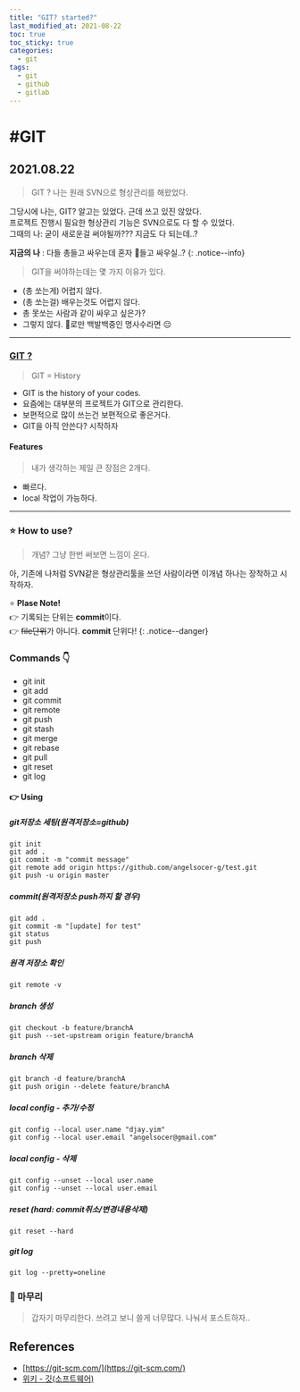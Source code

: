 ```yaml
---
title: "GIT? started?"
last_modified_at: 2021-08-22
toc: true
toc_sticky: true
categories:
  - git
tags:
  - git
  - github
  - gitlab
---
```


# #GIT
## 2021.08.22
> GIT ? 나는 원래 SVN으로 형상관리를 해왔었다.  

그당시에 나는, GIT? 알고는 있었다. 근데 쓰고 있진 않았다.   
프로젝트 진행시 필요한 형상관리 기능은 SVN으로도 다 할 수 있었다.  
그때의 나: 굳이 새로운걸 써야될까??? 지금도 다 되는데..?

**지금의 나** : 다들 총들고 싸우는데 혼자 🏹들고 싸우실..?
{: .notice--info}

> GIT을 써야하는데는 몇 가지 이유가 있다.  

- (총 쏘는게) 어렵지 않다. 
- (총 쏘는걸) 배우는것도 어렵지 않다.
- 총 못쏘는 사람과 같이 싸우고 싶은가? 
- 그렇지 않다. 🏹로만 백발백중인 명사수라면 😔

---

### [GIT ?](https://ko.wikipedia.org/wiki/%EA%B9%83_(%EC%86%8C%ED%94%84%ED%8A%B8%EC%9B%A8%EC%96%B4))
> GIT = History  

- GIT is the history of your codes.
- 요즘에는 대부분의 프로젝트가 GIT으로 관리한다.
- 보편적으로 많이 쓰는건 보편적으로 좋은거다.
- GIT을 아직 안쓴다? 시작하자

#### Features
> 내가 생각하는 제일 큰 장점은 2개다.

- 빠르다.
- local 작업이 가능하다.

---

### ⭐️ How to use?
> 개념? 그냥 한번 써보면 느낌이 온다.  

아, 기존에 나처럼 SVN같은 형상관리툴을 쓰던 사람이라면 이개념 하나는 장착하고 시작하자.

⭐️ **Plase Note!**   
👉 기록되는 단위는 **commit**이다.  
👉 ~~file단위~~가 아니다. **commit** 단위다!
{: .notice--danger}

### Commands 👇
- git init
- git add
- git commit
- git remote
- git push
- git stash
- git merge
- git rebase
- git pull
- git reset
- git log

#### 👉 Using
##### git저장소 세팅(원격저장소=github)
```shell
git init
git add .
git commit -m "commit message"
git remote add origin https://github.com/angelsocer-g/test.git
git push -u origin master
```

##### commit(원격저장소 push까지 할 경우)
```shell
git add .
git commit -m "[update] for test"    
git status
git push
```

##### 원격 저장소 확인
```shell
git remote -v
```

##### branch 생성
```shell
git checkout -b feature/branchA
git push --set-upstream origin feature/branchA
```

##### branch 삭제
```shell
git branch -d feature/branchA
git push origin --delete feature/branchA
```

##### local config - 추가/수정
```shell
git config --local user.name "djay.yim"
git config --local user.email "angelsocer@gmail.com"
```

##### local config - 삭제
```shell
git config --unset --local user.name
git config --unset --local user.email
```

##### reset (hard: commit취소/변경내용삭제)
```shell
git reset --hard
```

##### git log
```shell
git log --pretty=oneline
```

### 🛬 마무리
> 갑자기 마무리한다. 쓰려고 보니 쓸게 너무많다. 나눠서 포스트하자..

## References
- [https://git-scm.com/](https://git-scm.com/)
- [위키 - 깃(소프트웨어)](https://ko.wikipedia.org/wiki/%EA%B9%83_(%EC%86%8C%ED%94%84%ED%8A%B8%EC%9B%A8%EC%96%B4))

